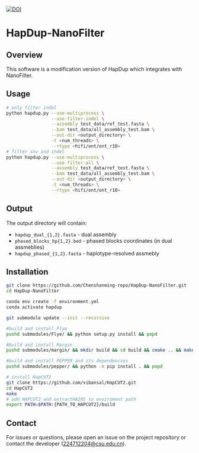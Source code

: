 [![DOI](https://zenodo.org/badge/892613239.svg)](https://doi.org/10.5281/zenodo.15354949)
# HapDup-NanoFilter

## Overview

This software is a modification version of HapDup which integrates with NanoFilter.

## Usage

```bash
# only filter indel                 
python hapdup.py --use-multiprocess \
                 --use-filter-indel \
                 --assembly test_data/ref_test.fasta \
                 --bam test_data/all_assembly_test.bam \
                 --out-dir <output_directory> \
                 -t <num_threads> \
                 --rtype <hifi/ont/ont_r10>
# filter snv and indel
python hapdup.py --use-multiprocess \
                 --use-filter-all \
                 --assembly test_data/ref_test.fasta \
                 --bam test_data/all_assembly_test.bam \
                 --out-dir <output_directory> \
                 -t <num_threads> \
                 --rtype <hifi/ont/ont_r10>
```

## Output

The output directory will contain:
* `hapdup_dual_{1,2}.fasta` - dual assembly
* `phased_blocks_hp{1,2}.bed` - phased blocks coordinates (in dual assmeblies)
* `hapdup_phased_{1,2}.fasta` - haplotype-resolved assmebly

## Installation 

```bash
git clone https://github.com/Chenshanming-repo/HapDup-NanoFilter.git
cd HapDup-NanoFilter

conda env create -f environment.yml
conda activate hapdup

git submodule update --init --recursive

#build and install Flye
pushd submodules/Flye/ && python setup.py install && popd

#build and install Margin
pushd submodules/margin/ && mkdir build && cd build && cmake .. && make && cp ./margin $CONDA_PREFIX/bin/ && popd

#build and install PEPPER and its dependencies
pushd submodules/pepper/ && python -m pip install . && popd

# install HapCUT2
git clone https://github.com/vibansal/HapCUT2.git
cd HapCUT2
make
# add HAPCUT2 and extractHAIRS to enviroment path
export PATH=$PATH:{PATH_TO_HAPCUT2}/build
```






## Contact

For issues or questions, please open an issue on the project repository or contact the developer (224712204@csu.edu.cn).
